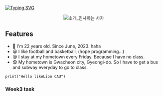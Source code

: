 [![Typing SVG](https://readme-typing-svg.herokuapp.com?size=30&duration=4500&color=F77500&width=600&lines=%F0%9F%A6%81_Welcome_Byeongrok_Min_%F0%9F%A6%81+)](https://git.io/typing-svg)

<div align="center">

![소개_인사하는 사자](https://user-images.githubusercontent.com/81146131/221498526-e2db6afd-e36d-447c-ab58-58069793bedf.gif)


</div>

## Features

- 🤭 I'm 22 years old. Since June, 2023. haha
- 😀 I like football and basketball, (hope programming...)
- 😪 I stay at my hometown every Friday. Because I have no class.
- 😨 My hometown is Gwacheon city, Gyeongi-do. So I have to get a bus and subway everyday to go to class.

```
print("Hello likeLion CAU")
```

### Week3 task




